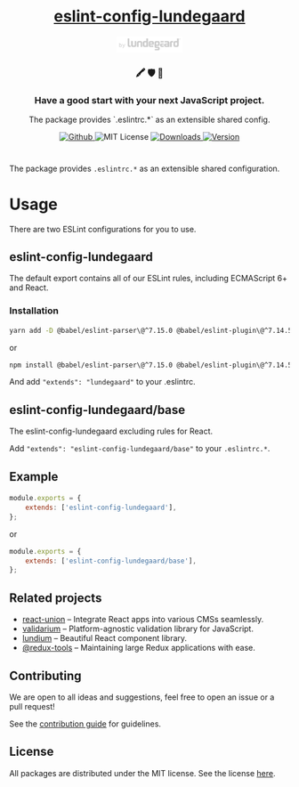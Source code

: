 <h1 align="center">
  <a href="https://github.com/lundegaard/eslint-config-lundegaard">eslint-config-lundegaard</a>
</h1>

<p align="center">
  <a href="https://lundegaard.eu">
    <img alt="by Lundegaard" src="https://github.com/lundegaard/react-union/raw/master/by-lundegaard.png" width="120" />
  </a>
</p>

<h3 align="center">
🖍️ 🛡  🚀
</h3>

<h3 align="center">
Have a good start with your next JavaScript project.
</h3>

<p align="center">
The package provides `.eslintrc.*` as an extensible shared config.
</p>

<p align="center">


<a href="https://github.com/lundegaard/eslint-config-lundegaard">
<img src="https://flat.badgen.net/badge/-/github?icon=github&label" alt="Github" />
</a>

<img src="https://flat.badgen.net/badge/license/MIT/blue" alt="MIT License" />

<a href="https://www.npmjs.com/package/eslint-config-lundegaard">
<img src="https://flat.badgen.net/npm/dm/eslint-config-lundegaard" alt="Downloads" />
</a>

<a href="https://www.npmjs.com/package/eslint-config-lundegaard">
<img src=" https://flat.badgen.net/npm/v/eslint-config-lundegaard" alt="Version" />
</a>
</p>

#

The package provides `.eslintrc.*` as an extensible shared configuration.

# Usage

There are two ESLint configurations for you to use.

## eslint-config-lundegaard

The default export contains all of our ESLint rules, including ECMAScript 6+ and React.

### Installation

```sh
yarn add -D @babel/eslint-parser\@^7.15.0 @babel/eslint-plugin\@^7.14.5 eslint\@^8.7.0 eslint-plugin-babel\@^5.3.0 eslint-plugin-import\@^2.25.4 eslint-plugin-jest\@^26.0.0 eslint-plugin-jest-formatting\@^3.1.0 eslint-plugin-react\@^7.28.0 eslint-plugin-react-hooks\@^4.3.0
```

or
```sh
npm install @babel/eslint-parser\@^7.15.0 @babel/eslint-plugin\@^7.14.5 eslint\@^8.7.0 eslint-plugin-babel\@^5.3.0 eslint-plugin-import\@^2.25.4 eslint-plugin-jest\@^26.0.0 eslint-plugin-jest-formatting\@^3.1.0 eslint-plugin-react\@^7.28.0 eslint-plugin-react-hooks\@^4.3.0
```


And add `"extends": "lundegaard"` to your .eslintrc.

## eslint-config-lundegaard/base

The eslint-config-lundegaard excluding rules for React.

Add `"extends": "eslint-config-lundegaard/base"` to your `.eslintrc.*`.

## Example

```js
module.exports = {
	extends: ['eslint-config-lundegaard'],
};
```
or 
```js
module.exports = {
	extends: ['eslint-config-lundegaard/base'],
};
```

## Related projects

- [react-union](https://github.com/lundegaard/react-union) – Integrate React apps into various CMSs seamlessly.
- [validarium](https://github.com/lundegaard/validarium) – Platform-agnostic validation library for JavaScript.
- [lundium](https://github.com/lundegaard/lundium) – Beautiful React component library.
- [@redux-tools](https://github.com/lundegaard/redux-tools) – Maintaining large Redux applications with ease.

## Contributing

We are open to all ideas and suggestions, feel free to open an issue or a pull request!

See the [contribution guide](https://github.com/lundegaard/eslint-config-lundegaard/blob/master/CONTRIBUTING.md) for guidelines.

## License

All packages are distributed under the MIT license. See the license [here](https://github.com/lundegaard/eslint-config-lundegaard/blob/master/LICENSE).
